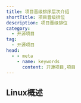```yaml
---
title: 项目晋级排序层次介绍
shortTitle: 项目晋级排位
description: 项目晋级排位
category:
  - 开源项目
tag:
  - 开源项目
head:
  - - meta
    - name: keywords
      content: 开源项目,项目
---
```


## Linux概述